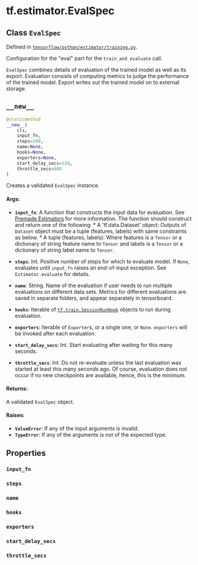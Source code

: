 <div itemscope itemtype="http://developers.google.com/ReferenceObject">
<meta itemprop="name" content="tf.estimator.EvalSpec" />
<meta itemprop="path" content="Stable" />
<meta itemprop="property" content="input_fn"/>
<meta itemprop="property" content="steps"/>
<meta itemprop="property" content="name"/>
<meta itemprop="property" content="hooks"/>
<meta itemprop="property" content="exporters"/>
<meta itemprop="property" content="start_delay_secs"/>
<meta itemprop="property" content="throttle_secs"/>
<meta itemprop="property" content="__new__"/>
</div>

# tf.estimator.EvalSpec

## Class `EvalSpec`





Defined in [`tensorflow/python/estimator/training.py`](/code/stable/tensorflow/python/estimator/training.py).

Configuration for the "eval" part for the `train_and_evaluate` call.

`EvalSpec` combines details of evaluation of the trained model as well as its
export. Evaluation consists of computing metrics to judge the performance of
the trained model.  Export writes out the trained model on to external
storage.

<h2 id="__new__"><code>__new__</code></h2>

``` python
@staticmethod
__new__(
    cls,
    input_fn,
    steps=100,
    name=None,
    hooks=None,
    exporters=None,
    start_delay_secs=120,
    throttle_secs=600
)
```

Creates a validated `EvalSpec` instance.

#### Args:

* <b>`input_fn`</b>: A function that constructs the input data for evaluation.
    See [Premade Estimators](https://tensorflow.org/api_guides/premade_estimators#create_input_functions)
    for more information. The function should construct and return one of
    the following:
      * A 'tf.data.Dataset' object: Outputs of `Dataset` object must be a
        tuple (features, labels) with same constraints as below.
      * A tuple (features, labels): Where features is a `Tensor` or a
        dictionary of string feature name to `Tensor` and labels is a
        `Tensor` or a dictionary of string label name to `Tensor`.

* <b>`steps`</b>: Int. Positive number of steps for which to evaluate model. If
    `None`, evaluates until `input_fn` raises an end-of-input exception.
    See `Estimator.evaluate` for details.
* <b>`name`</b>: String. Name of the evaluation if user needs to run multiple
    evaluations on different data sets. Metrics for different evaluations
    are saved in separate folders, and appear separately in tensorboard.
* <b>`hooks`</b>: Iterable of <a href="../../tf/train/SessionRunHook.md"><code>tf.train.SessionRunHook</code></a> objects to run
    during evaluation.
* <b>`exporters`</b>: Iterable of `Exporter`s, or a single one, or `None`.
    `exporters` will be invoked after each evaluation.
* <b>`start_delay_secs`</b>: Int. Start evaluating after waiting for this many
    seconds.
* <b>`throttle_secs`</b>: Int. Do not re-evaluate unless the last evaluation was
    started at least this many seconds ago. Of course, evaluation does not
    occur if no new checkpoints are available, hence, this is the minimum.


#### Returns:

A validated `EvalSpec` object.


#### Raises:

* <b>`ValueError`</b>: If any of the input arguments is invalid.
* <b>`TypeError`</b>: If any of the arguments is not of the expected type.



## Properties

<h3 id="input_fn"><code>input_fn</code></h3>



<h3 id="steps"><code>steps</code></h3>



<h3 id="name"><code>name</code></h3>



<h3 id="hooks"><code>hooks</code></h3>



<h3 id="exporters"><code>exporters</code></h3>



<h3 id="start_delay_secs"><code>start_delay_secs</code></h3>



<h3 id="throttle_secs"><code>throttle_secs</code></h3>





